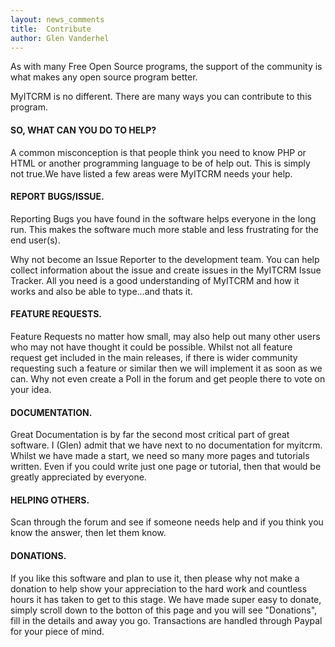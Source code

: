 ```yaml
---
layout: news_comments
title:  Contribute
author: Glen Vanderhel
---
```


As with many Free Open Source programs, the support of the community is what makes any open source program better.

MyITCRM is no different. There are many ways you can contribute to this program.

#### SO, WHAT CAN YOU DO TO HELP?

A common misconception is that people think you need to know PHP or HTML or another programming language to be of help out. This is simply not true.We have listed a few areas were MyITCRM needs your help.

#### REPORT BUGS/ISSUE.

Reporting Bugs you have found in the software helps everyone in the long run. This makes the software much more stable and less frustrating for the end user(s).

Why not become an Issue Reporter to the development team. You can help collect information about the issue and create issues in the MyITCRM Issue Tracker. All you need is a good understanding of MyITCRM and how it works and also be able to type...and thats it.

#### FEATURE REQUESTS.

Feature Requests no matter how small, may also help out many other users who may not have thought it could be possible. Whilst not all feature request get included in the main releases, if there is wider community requesting such a feature or similar then we will implement it as soon as we can. Why not even create a Poll in the forum and get people there to vote on your idea.

#### DOCUMENTATION.

Great Documentation is by far the second most critical part of great software. I (Glen) admit that we have next to no documentation for myitcrm. Whilst we have made a start, we need so many more pages and tutorials written. Even if you could write just one page or tutorial, then that would be greatly appreciated by everyone.

#### HELPING OTHERS.

Scan through the forum and see if someone needs help and if you think you know the answer, then let them know.

#### DONATIONS.

If you like this software and plan to use it, then please why not make a donation to help show your appreciation to the hard work and countless hours it has taken to get to this stage. We have made super easy to donate, simply scroll down to the botton of this page and you will see "Donations", fill in the details and away you go. Transactions are handled through Paypal for your piece of mind.